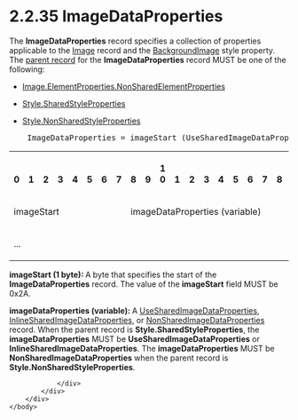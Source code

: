 <html dir="LTR" xmlns:mshelp="http://msdn.microsoft.com/mshelp" xmlns:ddue="http://ddue.schemas.microsoft.com/authoring/2003/5" xmlns:xlink="http://www.w3.org/1999/xlink" xmlns:tool="http://www.microsoft.com/tooltip">
    <head>
        <meta http-equiv="Content-Type" content="text/html; CHARSET=utf-8"></meta>
        <meta name="save" content="history"></meta>
        <title>2.2.35 ImageDataProperties</title>
        <xml>
            <mshelp:toctitle title="2.2.35 ImageDataProperties"></mshelp:toctitle>
            <mshelp:rltitle title="[MS-RPL]: ImageDataProperties"></mshelp:rltitle>
            <mshelp:keyword index="A" term="aaead105-cdad-4c4e-a8d5-0b48c8b0e882"></mshelp:keyword>
            <mshelp:attr name="DCSext.ContentType" value="open specification"></mshelp:attr>
            <mshelp:attr name="AssetID" value="aaead105-cdad-4c4e-a8d5-0b48c8b0e882"></mshelp:attr>
            <mshelp:attr name="TopicType" value="kbRef"></mshelp:attr>
            <mshelp:attr name="DCSext.Title" value="[MS-RPL]: ImageDataProperties" />
        </xml>
    </head>
    <body>
        <div id="header">
            <h1 class="heading">2.2.35 ImageDataProperties</h1>
        </div>
        <div id="mainSection">
            <div id="mainBody">
                <div id="allHistory" class="saveHistory"></div>
                <div id="sectionSection0" class="section" name="collapseableSection">
                    

<p>The <b>ImageDataProperties</b> record specifies a collection
of properties applicable to the <a href="b6e7b187-4160-4ce2-940e-6198a7416863.html">Image</a> record and the <a href="8ac13f18-6374-424f-a690-eb9030fb3083.html">BackgroundImage</a> style
property. The <a href="75ae48f7-746b-4b41-919c-6699fa28b3ef.html#gt_8502cabb-8fac-401a-93da-3ca2ad4ddf75">parent record</a>
for the <b>ImageDataProperties</b> record MUST be one of the following:</p>

<ul><li><p><span><span> 
</span></span><a href="1b1b7882-84bb-47d4-a3d2-b020b8d23d7a.html">Image.ElementProperties.NonSharedElementProperties</a></p>

</li><li><p><span><span> 
</span></span><a href="8e7ad65c-8fc2-4a04-a02f-be9fe5b91d1e.html">Style.SharedStyleProperties</a></p>

</li><li><p><span><span> 
</span></span><a href="19ef92ab-7c9f-454f-874d-b6b04b92b117.html">Style.NonSharedStyleProperties</a>           
</p>

<div><pre> ImageDataProperties = imageStart (UseSharedImageDataProperties / InlineSharedImageDataProperties / NonSharedImageDataProperties)
</pre></div>

</li></ul><table>
 <tr>
  <th><p><br>0</p></th>
  <th><p><br>1</p></th>
  <th><p><br>2</p></th>
  <th><p><br>3</p></th>
  <th><p><br>4</p></th>
  <th><p><br>5</p></th>
  <th><p><br>6</p></th>
  <th><p><br>7</p></th>
  <th><p><br>8</p></th>
  <th><p><br>9</p></th>
  <th><p>1<br>0</p></th>
  <th><p><br>1</p></th>
  <th><p><br>2</p></th>
  <th><p><br>3</p></th>
  <th><p><br>4</p></th>
  <th><p><br>5</p></th>
  <th><p><br>6</p></th>
  <th><p><br>7</p></th>
  <th><p><br>8</p></th>
  <th><p><br>9</p></th>
  <th><p>2<br>0</p></th>
  <th><p><br>1</p></th>
  <th><p><br>2</p></th>
  <th><p><br>3</p></th>
  <th><p><br>4</p></th>
  <th><p><br>5</p></th>
  <th><p><br>6</p></th>
  <th><p><br>7</p></th>
  <th><p><br>8</p></th>
  <th><p><br>9</p></th>
  <th><p>3<br>0</p></th>
  <th><p><br>1</p></th>
 </tr>
 <tr>
  <td colspan="8">
  <p>imageStart</p>
  </td>
  <td colspan="24">
  <p>imageDataProperties
  (variable)</p>
  </td>
 </tr>
 <tr>
  <td colspan="32">
  <p>...</p>
  </td>
 </tr>
</table>

<p><b>imageStart (1 byte): </b>A byte that specifies the
start of the <b>ImageDataProperties</b> record. The value of the <b>imageStart</b>
field MUST be 0x2A.</p>

<p><b>imageDataProperties (variable): </b>A <a href="04bb34a6-c963-40c3-9a3f-39bf2413c125.html">UseSharedImageDataProperties</a>,
<a href="1b93acb6-ccb8-494f-abe9-797e9d3ab199.html">InlineSharedImageDataProperties</a>,
or <a href="cd824380-615e-4259-9193-320c0992eb47.html">NonSharedImageDataProperties</a>
record. When the parent record is <b>Style.SharedStyleProperties</b>, the <b>imageDataProperties</b>
MUST be <b>UseSharedImageDataProperties</b> or <b>InlineSharedImageDataProperties</b>.
The <b>imageDataProperties</b> MUST be <b>NonSharedImageDataProperties</b> when
the parent record is <b>Style.NonSharedStyleProperties</b>.</p>


                </div>
            </div>
        </div>
    </body>
</html>